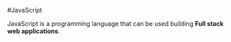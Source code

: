 #JavaScript

JavaScript is a programming language that can be used  building **Full stack web applications**.